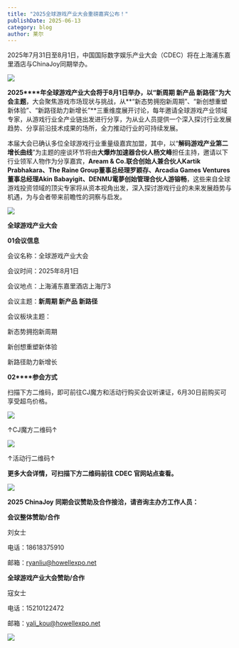 ```yaml
---
title: "2025全球游戏产业大会重磅嘉宾公布！"
publishDate: 2025-06-13
category: blog
author: 莱尔
---
```


2025年7月31日至8月1日，中国国际数字娱乐产业大会（CDEC）将在上海浦东嘉里酒店与ChinaJoy同期举办。

![](https://ec-net-1251389766.cos.ap-shanghai.myqcloud.com/wp-content/uploads/2025/06/20250613122051810.png)

**2025****年全球游戏产业大会将于8月1日举办，以“新周期 新产品 新路径”为大会主题**，大会聚焦游戏市场现状与挑战，从**“新态势拥抱新周期”、“新创想重塑新体验”、“新路径助力新增长”**三重维度展开讨论，每年邀请全球游戏产业领域专家，从游戏行业全产业链出发进行分享，为从业人员提供一个深入探讨行业发展趋势、分享前沿技术成果的场所，全力推动行业的可持续发展。

本届大会已确认多位全球游戏行业重量级嘉宾加盟，其中，以“**解码游戏产业第二增长曲线**”为主题的座谈环节将由**大爆炸加速器合伙人杨文峰**担任主持，邀请以下行业领军人物作为分享嘉宾，**Aream & Co.联合创始人兼合伙人Kartik Prabhakara、The Raine Group董事总经理罗颖存、Arcadia Games Ventures董事总经理Akin Babayigit、DENMU電夢创始管理合伙人游镕畅**，这些来自全球游戏投资领域的顶尖专家将从资本视角出发，深入探讨游戏行业的未来发展趋势与机遇，为与会者带来前瞻性的洞察与启发。

![](https://ec-net-1251389766.cos.ap-shanghai.myqcloud.com/wp-content/uploads/2025/06/20250613122100750-162x1024.png)

**全球游戏产业大会**  
  
**01会议信息**

会议名称：全球游戏产业大会

会议时间：2025年8月1日

会议地点：上海浦东嘉里酒店上海厅3

会议主题：**新周期 新产品 新路径**

会议板块主题：

新态势拥抱新周期

新创想重塑新体验

新路径助力新增长

**02****参会方式**

扫描下方二维码，即可前往CJ魔方和活动行购买会议听课证，6月30日前购买可享受超鸟价格。

![](https://ec-net-1251389766.cos.ap-shanghai.myqcloud.com/wp-content/uploads/2025/06/20250613122106802.png)

↑CJ魔方二维码↑

![](https://ec-net-1251389766.cos.ap-shanghai.myqcloud.com/wp-content/uploads/2025/06/20250613122108687.png)

↑活动行二维码↑

**更多大会详情，可扫描下方二维码前往 CDEC 官网站点查看。**

![](https://ec-net-1251389766.cos.ap-shanghai.myqcloud.com/wp-content/uploads/2025/06/20250613122110379.png)

**2025 ChinaJoy** **同期会议赞助及合作接洽，请咨询主办方工作人员：**

**会议整体赞助/合作**

刘女士

电话：18618375910

邮箱：ryanliu@howellexpo.net

**全球游戏产业大会赞助/合作**

寇女士

电话：15210122472

邮箱：[yali\_kou@howellexpo.net](mailto:yali_kou@howellexpo.net)

![](https://ec-net-1251389766.cos.ap-shanghai.myqcloud.com/wp-content/uploads/2025/06/20250613122113735.png)
